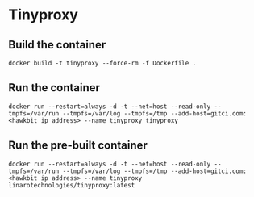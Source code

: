 # Tinyproxy

## Build the container

```
docker build -t tinyproxy --force-rm -f Dockerfile .
```

## Run the container

```
docker run --restart=always -d -t --net=host --read-only --tmpfs=/var/run --tmpfs=/var/log --tmpfs=/tmp --add-host=gitci.com:<hawkbit ip address> --name tinyproxy tinyproxy
```

## Run the pre-built container

```
docker run --restart=always -d -t --net=host --read-only --tmpfs=/var/run --tmpfs=/var/log --tmpfs=/tmp --add-host=gitci.com:<hawkbit ip address> --name tinyproxy linarotechnologies/tinyproxy:latest
```
